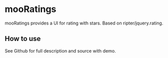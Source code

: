mooRatings 
===========

mooRatings provides a UI for rating with stars. Based on ripter/jquery.rating.

How to use
----------

See Github for full description and source with demo.